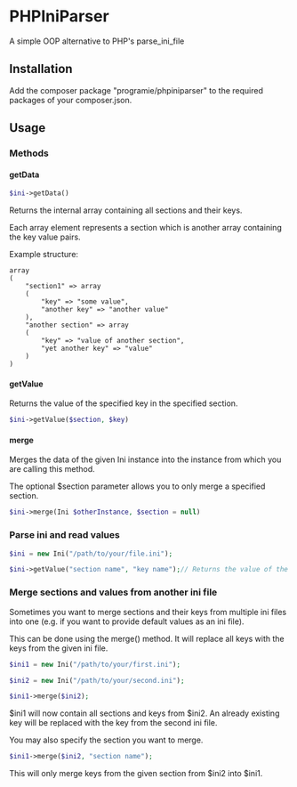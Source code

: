 # PHPIniParser

A simple OOP alternative to PHP's parse_ini_file

## Installation

Add the composer package "programie/phpiniparser" to the required packages of your composer.json.

## Usage

### Methods

#### getData

```php
$ini->getData()
```

Returns the internal array containing all sections and their keys.

Each array element represents a section which is another array containing the key value pairs.

Example structure:

```
array
(
	"section1" => array
	(
		"key" => "some value",
		"another key" => "another value"
	),
	"another section" => array
	(
		"key" => "value of another section",
		"yet another key" => "value"
	)
)
```

#### getValue

Returns the value of the specified key in the specified section.

```php
$ini->getValue($section, $key)
```

#### merge

Merges the data of the given Ini instance into the instance from which you are calling this method.

The optional $section parameter allows you to only merge a specified section.

```php
$ini->merge(Ini $otherInstance, $section = null)
```

### Parse ini and read values

```php
$ini = new Ini("/path/to/your/file.ini");

$ini->getValue("section name", "key name");// Returns the value of the key "key name" in section "section name"
```

### Merge sections and values from another ini file

Sometimes you want to merge sections and their keys from multiple ini files into one (e.g. if you want to provide default values as an ini file).

This can be done using the merge() method. It will replace all keys with the keys from the given ini file.

```php
$ini1 = new Ini("/path/to/your/first.ini");

$ini2 = new Ini("/path/to/your/second.ini");

$ini1->merge($ini2);
```

$ini1 will now contain all sections and keys from $ini2. An already existing key will be replaced with the key from the second ini file.

You may also specify the section you want to merge.

```php
$ini1->merge($ini2, "section name");
```

This will only merge keys from the given section from $ini2 into $ini1.
